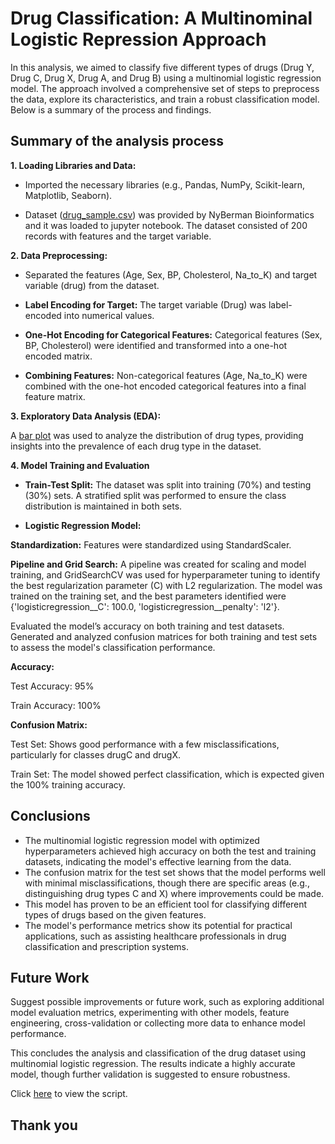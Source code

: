 # Drug Classification: A Multinominal Logistic Repression Approach

In this analysis, we aimed to classify five different types of drugs (Drug Y, Drug C, Drug X, Drug A, and Drug B) using a multinomial logistic regression model. The approach involved a comprehensive set of steps to preprocess the data, explore its characteristics, and train a robust classification model. Below is a summary of the process and findings.

## Summary of the analysis process

**1. Loading Libraries and Data:**

- Imported the necessary libraries (e.g., Pandas, NumPy, Scikit-learn, Matplotlib, Seaborn).

- Dataset ([drug_sample.csv](https://github.com/vaishnavipaithane/Drug-Classification-A-Multinomial-Logistic-Regression-Approach/blob/main/drug_sample.csv)) was provided by NyBerman Bioinformatics and it was loaded to jupyter notebook. The dataset consisted of 200 records with features and the target variable.

**2. Data Preprocessing:**
   
- Separated the features (Age, Sex, BP, Cholesterol, Na_to_K) and target variable (drug) from the dataset.

- **Label Encoding for Target:** The target variable (Drug) was label-encoded into numerical values.

- **One-Hot Encoding for Categorical Features:** Categorical features (Sex, BP, Cholesterol) were identified and transformed into a one-hot encoded matrix.

- **Combining Features:** Non-categorical features (Age, Na_to_K) were combined with the one-hot encoded categorical features into a final feature matrix.

**3. Exploratory Data Analysis (EDA):**

A [bar plot](https://github.com/vaishnavipaithane/Drug-Classification-A-Multinomial-Logistic-Regression-Approach/blob/main/Drug_Type_Distribution.pdf) was used to analyze the distribution of drug types, providing insights into the prevalence of each drug type in the dataset.

**4. Model Training and Evaluation**

- **Train-Test Split:** The dataset was split into training (70%) and testing (30%) sets. A stratified split was performed to ensure the class distribution is maintained in both sets.

- **Logistic Regression Model:**

**Standardization:** Features were standardized using StandardScaler.

**Pipeline and Grid Search:** A pipeline was created for scaling and model training, and GridSearchCV was used for hyperparameter tuning to identify the best regularization parameter (C) with L2 regularization. The model was trained on the training set, and the best parameters identified were  {'logisticregression__C': 100.0, 'logisticregression__penalty': 'l2'}.

Evaluated the model’s accuracy on both training and test datasets. Generated and analyzed confusion matrices for both training and test sets to assess the model's classification performance.

**Accuracy:** 

Test Accuracy: 95% 

Train Accuracy: 100%

**Confusion Matrix:**

Test Set: Shows good performance with a few misclassifications, particularly for classes drugC and drugX.

Train Set: The model showed perfect classification, which is expected given the 100% training accuracy.

## Conclusions

- The multinomial logistic regression model with optimized hyperparameters achieved high accuracy on both the test and training datasets, indicating the model's effective learning from the data.
- The confusion matrix for the test set shows that the model performs well with minimal misclassifications, though there are specific areas (e.g., distinguishing drug types C and X) where improvements could be made.
- This model has proven to be an efficient tool for classifying different types of drugs based on the given features.
- The model's performance metrics show its potential for practical applications, such as assisting healthcare professionals in drug classification and prescription systems. 

## Future Work 

Suggest possible improvements or future work, such as exploring additional model evaluation metrics, experimenting with other models, feature engineering, cross-validation or collecting more data to enhance model performance.

This concludes the analysis and classification of the drug dataset using multinomial logistic regression. The results indicate a highly accurate model, though further validation is suggested to ensure robustness.

Click [here](https://github.com/vaishnavipaithane/Drug-Classification-A-Multinomial-Logistic-Regression-Approach/blob/main/Project.ipynb) to view the script.

## Thank you

